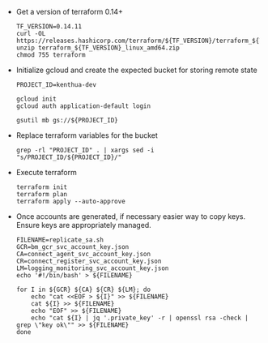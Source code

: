 * Get a version of terraform 0.14+
    ```
    TF_VERSION=0.14.11
    curl -OL https://releases.hashicorp.com/terraform/${TF_VERSION}/terraform_${TF_VERSION}_linux_amd64.zip
    unzip terraform_${TF_VERSION}_linux_amd64.zip
    chmod 755 terraform
    ```

* Initialize gcloud and create the expected bucket for storing remote state
    ```
    PROJECT_ID=kenthua-dev

    gcloud init
    gcloud auth application-default login

    gsutil mb gs://${PROJECT_ID}
    ```

* Replace terraform variables for the bucket
    ```
    grep -rl "PROJECT_ID" . | xargs sed -i "s/PROJECT_ID/${PROJECT_ID}/"
    ```

* Execute terraform 
    ```
    terraform init
    terraform plan
    terraform apply --auto-approve
    ```

* Once accounts are generated, if necessary easier way to copy keys.  Ensure keys are appropriately managed.
    ```
    FILENAME=replicate_sa.sh
    GCR=bm_gcr_svc_account_key.json
    CA=connect_agent_svc_account_key.json
    CR=connect_register_svc_account_key.json
    LM=logging_monitoring_svc_account_key.json
    echo '#!/bin/bash' > ${FILENAME}

    for I in ${GCR} ${CA} ${CR} ${LM}; do
        echo "cat <<EOF > ${I}" >> ${FILENAME}
        cat ${I} >> ${FILENAME}
        echo "EOF" >> ${FILENAME}
        echo "cat ${I} | jq '.private_key' -r | openssl rsa -check | grep \"key ok\"" >> ${FILENAME}
    done
    ```
